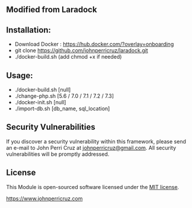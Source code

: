 ## Modified from Laradock


 
## Installation: 
- Download Docker : https://hub.docker.com/?overlay=onboarding
- git clone https://github.com/johnperricruz/laradock.git
- ./docker-build.sh (add chmod +x if needed)

## Usage: 

- ./docker-build.sh   [null]
- ./change-php.sh     [5.6 / 7.0 / 7.1 / 7.2 / 7.3]
- ./docker-init.sh    [null]
- ./import-db.sh      [db_name, sql_location]

## Security Vulnerabilities

If you discover a security vulnerability within this framework, please send an e-mail to John Perri Cruz at johnperricruz@gmail.com. All security vulnerabilities will be promptly addressed.

## License

This Module is open-sourced software licensed under the [MIT license](http://opensource.org/licenses/MIT).


https://www.johnperricruz.com
